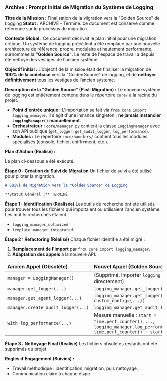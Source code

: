 ### **Archive : Prompt Initial de Migration du Système de Logging**

**Titre de la Mission :** Finalisation de la Migration vers la "Golden Source" de Logging
**Statut :** ARCHIVÉ - Terminé. Ce document est conservé comme référence sur le processus de migration.

**Contexte Global :**
Ce document décrivait le plan initial pour une migration critique. Un système de logging précédent a été remplacé par une nouvelle architecture de référence, propre, modulaire et hautement performante, surnommée la **"Golden Source"**. Le reste de l'espace de travail a depuis été nettoyé des vestiges de l'ancien système.

**Objectif initial :**
L'objectif de la mission était de finaliser la migration de **100% de la codebase** vers la "Golden Source" de logging, et de **nettoyer définitivement** tous les vestiges de l'ancien système.

**Description de la "Golden Source" (Post-Migration) :**
Le nouveau système de logging est entièrement contenu dans le répertoire `core/` à la racine du projet.
*   **Point d'entrée unique :** L'importation se fait via `from core import logging_manager`. Il s'agit d'une instance singleton ; **ne jamais instancier `LoggingManager()` manuellement**.
*   **Orchestrateur :** `core/manager.py` contient la classe `LoggingManager` avec son API publique (`get_logger`, `get_audit_logger`, `log_performance`).
*   **Modules :** Le répertoire `core/handlers/` contient tous les modules spécialisés (console, fichier, chiffrement, etc.).

**Plan d'Action (Réalisé) :**

Le plan ci-dessous a été exécuté.

**Étape 0 : Création du Suivi de Migration**
Un fichier de suivi a été utilisé pour piloter la migration.

```markdown
# Suivi de Migration vers la "Golden Source" de Logging

**Statut Général :** TERMINÉ
```

**Étape 1 : Identification (Réalisée)**
Les outils de recherche ont été utilisés pour trouver tous les fichiers qui importaient ou utilisaient l'ancien système. Les motifs recherchés étaient :
*   `logging_manager_optimized`
*   `template_manager_integrated`

**Étape 2 : Refactoring (Réalisé)**
Chaque fichier identifié a été migré :
1.  **Remplacement de l'import** par `from core import logging_manager`.
2.  **Adaptation des appels** à la nouvelle API.

| Ancien Appel (Obsolète) | Nouvel Appel (Golden Source) |
| :--- | :--- |
| `manager = LoggingManager()` | (Supprimé, importer `logging_manager` directement) |
| `manager.get_logger(...)` | `logging_manager.get_logger(...)` |
| `manager.get_agent_logger(...)` | `logging_manager.get_logger('clé', custom_config={...})` |
| `manager.create_audit_logger(...)` | `logging_manager.get_audit_logger()` |
| `with log_performance(...)` | Mesure manuelle : `start = time.perf_counter()`, `...`, `logging_manager.log_performance("msg", time.perf_counter() - start)` |

**Étape 3 : Nettoyage Final (Réalisé)**
Les fichiers obsolètes restants ont été supprimés du projet.

**Règles d'Engagement (Suivies) :**
*   Travail méthodique : identification, migration, puis nettoyage.
*   Communication claire à chaque étape.
